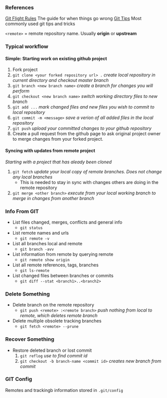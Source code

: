 ### References
[Git Flight Rules](https://github.com/k88hudson/git-flight-rules#i-accidentally-deleted-my-branch) The guide for when things go wrong
[Git Tips](https://github.com/git-tips/tips) Most commonly used git tips and tricks

`<remote>` = remote repository name.  Usually **origin** or **upstream**

### Typical workflow
#### Simple: Starting work on existing github project
1. Fork project
1. `git clone <your forked repository url> .` *create local repository in current directory and checkout master branch*
1. `git branch <new branch name>` *create a branch for changes you will perform*
1. `git checkout <new branch name>` *switch working directory files to new branch*
1. `git add ...` *mark changed files and new files you wish to commit to local repository*
1. `git commit -m <message>` *save a verion of all added files in the local repository*
1. `git push` *upload your committed changes to your github repository*
1. Create a pull request from the github page to ask original project owner to merge changes from your forked project.

#### Syncing with updates from remote project
*Starting with a project that has aleady been cloned*
1. `git fetch` *update your local copy of remote branches.  Does not change any local branches*
   - This is needed to stay in sync with changes others are doing in the remote repository
1. `git merge <other branch>` *execute from your local working branch to merge in changes from another branch*

### Info From GIT
- List files changed, merges, conflicts and general info
  - `git status`
- List remote names and urls
  - `git remote -v`
- List all branches local and remote
  - `git branch -avv`
- List information from remote by querying remote
  - `git remote show origin`
- List all remote references, tags, branches
  - `git ls-remote`
- List changed files between branches or commits
  - `git diff --stat <branch1>..<branch2>`

### Delete Something
- Delete branch on the remote repository
  - `git push <remote> :<remote branch>` *push nothing from local to remote, which deletes remote branch*
- Delete multiple obsolete tracking branches
  - `git fetch <remote> --prune`
  
### Recover Something
- Restore deleted branch or lost commit
  1. `git reflog` *use to find commit id*
  1. `git checkout -b branch-name <commit id>` *creates new branch from commit*

### GIT Config
Remotes and trackingb information stored in `.git/config`
